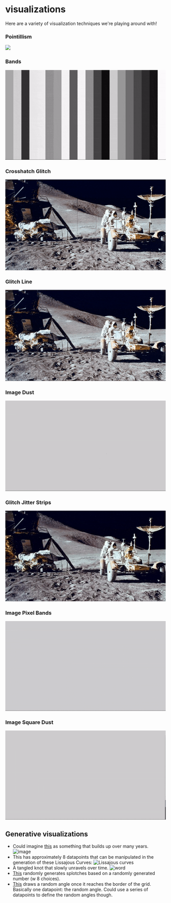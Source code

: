 # visualizations

Here are a variety of visualization techniques we're playing around with!

### Pointillism
![](videos/Pointillism.gif)

### Bands
![](videos/Bands.gif)

### Crosshatch Glitch
![](videos/glitch-crosshatch.gif)

### Glitch Line
![](videos/glitch-line.gif)

### Image Dust
![](videos/image-dust.gif)

### Glitch Jitter Strips
![](videos/GlitchJitterStrips.gif)

### Image Pixel Bands
![](videos/ImagePixelBands.gif)

### Image Square Dust
![](videos/ImageSquareDust.gif)

## Generative visualizations

- Could imagine [this](http://www.generative-gestaltung.de/1/P_2_2_1_02) as something that builds up over many years. ![image](https://github.com/generative-design/Code-Package-Processing-3.x/blob/master/01_P/P_2_2_1_02/P_2_2_1_02.png)
- This has approximately 8 datapoints that can be manipulated in the generation of these Lissajous Curves: ![Lissajous curves](https://github.com/generative-design/Code-Package-Processing-3.x/blob/master/02_M/M_2_5_01/M_2_5_01.png)
- A tangled knot that slowly unravels over time. ![word](https://github.com/generative-design/Code-Package-Processing-3.x/blob/master/02_M/M_6_1_03/M_6_1_03.png)
- [This](https://editor.p5js.org/generative-design/sketches/P_2_2_1_01) randomly generates splotches based on a randomly generated number (w 8 choices). 
- [This](https://editor.p5js.org/generative-design/sketches/P_2_2_2_01) draws a random angle once it reaches the border of the grid. Basically one datapoint: the random angle. Could use a series of datapoints to define the random angles though.

